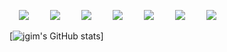 
<!--
**jgim/jgim** is a ✨ _special_ ✨ repository because its `README.md` (this file) appears on your GitHub profile.

Here are some ideas to get you started:

- 🔭 I’m currently working on ...
- 🌱 I’m currently learning ...
- 👯 I’m looking to collaborate on ...
- 🤔 I’m looking for help with ...
- 💬 Ask me about ...
- 📫 How to reach me: ...
- 😄 Pronouns: ...
- ⚡ Fun fact: ...
-->


<img 
     src="https://img.shields.io/badge/seoul-000000?style=flat&logo=42&logoColor=white"
     style="height : auto; margin-left : 15px; margin-right : 15px;"/>
<img 
     src="https://img.shields.io/badge/Python-3766AB?style=flat-square&logo=Python&logoColor=white"
     style="height : auto; margin-left : 15px; margin-right : 15px;"/>
<img 
     src="https://img.shields.io/badge/Swift-F05138?style=flat&logo=Swift&logoColor=white"
     style="height : auto; margin-left : 15px; margin-right : 15px;"/>
<img 
     src="https://img.shields.io/badge/C++-00599C?style=flat&logo=C%2B%2B&logoColor=white"
     style="height : auto; margin-left : 15px; margin-right : 15px;"/>
<img 
     src="https://img.shields.io/badge/C-A8B9CC?style=flat&logo=C&logoColor=white"
     style="height : auto; margin-left : 15px; margin-right : 15px;"/>
<img 
     src="https://img.shields.io/badge/Docker-2496ED?style=flat&logo=Docker&logoColor=white"
     style="height : auto; margin-left : 15px; margin-right : 15px;"/>
<img 
     src="https://img.shields.io/badge/Flutter-02569B?style=flat&logo=Flutter&logoColor=white"
     style="height : auto; margin-left : 15px; margin-right : 15px;"/>

[![jgim's GitHub stats](https://github-readme-stats.vercel.app/api?username=jgim)]
